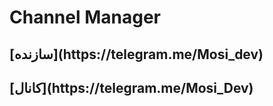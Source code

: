 # Channel Manager

<h2> [سازنده](https://telegram.me/Mosi_dev)
<h2> [کانال](https://telegram.me/Mosi_Dev)
